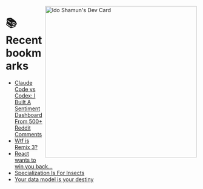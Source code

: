 <a href="https://app.daily.dev/idoshamun"><img src="https://api.daily.dev/devcards/v2/28849d86070e4c099c877ab6837c61f0.png?type=default&r=auy" align="right" width="400" alt="Ido Shamun's Dev Card"/></a>

# 📚 Recent bookmarks
<!-- BOOKMARKS:START -->
- [Claude Code vs Codex: I Built A Sentiment Dashboard From 500+ Reddit Comments](https://app.daily.dev/posts/8jvz0oi1d?utm_source=rss&utm_medium=bookmarks&utm_campaign=28849d86070e4c099c877ab6837c61f0)
- [Wtf is Remix 3?](https://app.daily.dev/posts/HeSpHkTkx?utm_source=rss&utm_medium=bookmarks&utm_campaign=28849d86070e4c099c877ab6837c61f0)
- [React wants to win you back…](https://app.daily.dev/posts/9XWq9TsCe?utm_source=rss&utm_medium=bookmarks&utm_campaign=28849d86070e4c099c877ab6837c61f0)
- [Specialization Is For Insects](https://app.daily.dev/posts/mSXkxpcGr?utm_source=rss&utm_medium=bookmarks&utm_campaign=28849d86070e4c099c877ab6837c61f0)
- [Your data model is your destiny](https://app.daily.dev/posts/XOIRYrfur?utm_source=rss&utm_medium=bookmarks&utm_campaign=28849d86070e4c099c877ab6837c61f0)
<!-- BOOKMARKS:END -->
